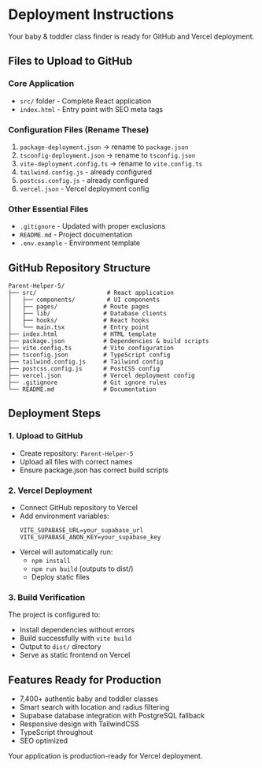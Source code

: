 # Deployment Instructions

Your baby & toddler class finder is ready for GitHub and Vercel deployment.

## Files to Upload to GitHub

### Core Application
- `src/` folder - Complete React application
- `index.html` - Entry point with SEO meta tags

### Configuration Files (Rename These)
1. `package-deployment.json` → rename to `package.json`
2. `tsconfig-deployment.json` → rename to `tsconfig.json`
3. `vite-deployment.config.ts` → rename to `vite.config.ts`
4. `tailwind.config.js` - already configured
5. `postcss.config.js` - already configured
6. `vercel.json` - Vercel deployment config

### Other Essential Files
- `.gitignore` - Updated with proper exclusions
- `README.md` - Project documentation
- `.env.example` - Environment template

## GitHub Repository Structure
```
Parent-Helper-5/
├── src/                    # React application
│   ├── components/         # UI components
│   ├── pages/             # Route pages
│   ├── lib/               # Database clients
│   ├── hooks/             # React hooks
│   └── main.tsx           # Entry point
├── index.html             # HTML template
├── package.json           # Dependencies & build scripts
├── vite.config.ts         # Vite configuration
├── tsconfig.json          # TypeScript config
├── tailwind.config.js     # Tailwind config
├── postcss.config.js      # PostCSS config
├── vercel.json            # Vercel deployment config
├── .gitignore             # Git ignore rules
└── README.md              # Documentation
```

## Deployment Steps

### 1. Upload to GitHub
- Create repository: `Parent-Helper-5`
- Upload all files with correct names
- Ensure package.json has correct build scripts

### 2. Vercel Deployment
- Connect GitHub repository to Vercel
- Add environment variables:
  ```
  VITE_SUPABASE_URL=your_supabase_url
  VITE_SUPABASE_ANON_KEY=your_supabase_key
  ```
- Vercel will automatically run:
  - `npm install`
  - `npm run build` (outputs to dist/)
  - Deploy static files

### 3. Build Verification
The project is configured to:
- Install dependencies without errors
- Build successfully with `vite build`
- Output to `dist/` directory
- Serve as static frontend on Vercel

## Features Ready for Production
- 7,400+ authentic baby and toddler classes
- Smart search with location and radius filtering
- Supabase database integration with PostgreSQL fallback
- Responsive design with TailwindCSS
- TypeScript throughout
- SEO optimized

Your application is production-ready for Vercel deployment.
